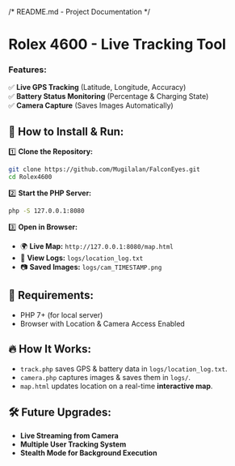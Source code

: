 /* README.md - Project Documentation */
# Rolex 4600 - Live Tracking Tool  
### Features:
✅ **Live GPS Tracking** (Latitude, Longitude, Accuracy)  
✅ **Battery Status Monitoring** (Percentage & Charging State)  
✅ **Camera Capture** (Saves Images Automatically)  

## 📌 How to Install & Run:
1️⃣ **Clone the Repository:**  
   ```bash
   git clone https://github.com/Mugilalan/FalconEyes.git
   cd Rolex4600
   ```
2️⃣ **Start the PHP Server:**  
   ```bash
   php -S 127.0.0.1:8080
   ```
3️⃣ **Open in Browser:**  
   - 🌍 **Live Map:** `http://127.0.0.1:8080/map.html`
   - 📍 **View Logs:** `logs/location_log.txt`
   - 📷 **Saved Images:** `logs/cam_TIMESTAMP.png`

## 🚀 Requirements:
- PHP 7+ (for local server)
- Browser with Location & Camera Access Enabled

## 🔥 How It Works:
- `track.php` saves GPS & battery data in `logs/location_log.txt`.
- `camera.php` captures images & saves them in `logs/`.
- `map.html` updates location on a real-time **interactive map**.

## 🛠️ Future Upgrades:
- **Live Streaming from Camera**
- **Multiple User Tracking System**
- **Stealth Mode for Background Execution**
